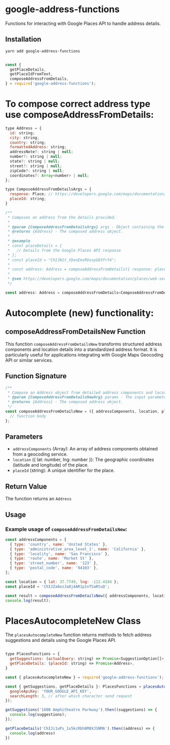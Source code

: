 # google-address-functions

Functions for interacting with Google Places API to handle address details.

## Installation

```bash
yarn add google-address-functions
```

```js

const {
  getPlaceDetails,
  getPlaceIdFromText,
  composeAddressFromDetails,
} = require('google-address-functions');

```

# To compose correct address type use composeAddressFromDetails:

```js
type Address = {
  id: string;
  city: string;
  country: string;
  formattedAddress: string;
  addressNote?: string | null;
  number?: string | null;
  state?: string | null;
  street?: string | null;
  zipCode?: string | null;
  coordinates?: Array<number> | null;
};

type ComposeAddressFromDetailsArgs = {
  response: Place; // https://developers.google.com/maps/documentation/places/web-service/details#Place
  placeId: string;
}

/**
 * Composes an address from the details provided.
 *
 * @param {ComposeAddressFromDetailsArgs} args - Object containing the response from the Google Places API and a placeId.
 * @returns {Address} - The composed address object.
 *
 * @example
 * const placeDetails = {
 *   // Details from the Google Places API response
 * };
 * const placeId = "ChIJN1t_tDeuEmsRUsoyG83frY4";
 *
 * const address: Address = composeAddressFromDetails({ response: placeDetails, placeId });
 *
 * @see https://developers.google.com/maps/documentation/places/web-service/details#Place for details on the response object.
 */

const address: Address = composeAddressFromDetails<ComposeAddressFromDetailsArgs>({ response, placeId });
```

# Autocomplete (new) functionality:

## composeAddressFromDetailsNew Function

This function `composeAddressFromDetailsNew` transforms structured address components and location details into a standardized address format. It is particularly useful for applications integrating with Google Maps Geocoding API or similar services.

## Function Signature

```javascript
/**
 * Compose an Address object from detailed address components and location.
 * @param {ComposeAddressFromDetailsNewArg} params - The input parameters object.
 * @returns {Address} - The composed address object.
 */
const composeAddressFromDetailsNew = ({ addressComponents, location, placeId }: ComposeAddressFromDetailsNewArg): Address => {
  // function body
};
```
## Parameters

- `addressComponents` (Array): An array of address components obtained from a geocoding service.
- `location` ({ lat: number, lng: number }): The geographic coordinates (latitude and longitude) of the place.
- `placeId` (string): A unique identifier for the place.

## Return Value

The function returns an `Address`


## Usage

### Example usage of `composeAddressFromDetailsNew`:

```javascript
const addressComponents = [
  { type: 'country', name: 'United States' },
  { type: 'administrative_area_level_1', name: 'California' },
  { type: 'locality', name: 'San Francisco' },
  { type: 'route', name: 'Market St' },
  { type: 'street_number', name: '123' },
  { type: 'postal_code', name: '94103' },
];

const location = { lat: 37.7749, lng: -122.4194 };
const placeId = 'ChIJZa6ezJa8j4AR1p1nTSaRtuQ';

const result = composeAddressFromDetailsNew({ addressComponents, location, placeId });
console.log(result);
```

# PlacesAutocompleteNew Class

The `placesAutocompleteNew` function returns methods to fetch address suggestions and details using the Google Places API.


```js

type PlacesFunctions = {
  getSuggestions: (actualQuery: string) => Promise<SuggestionOption[]>,
  getPlaceDetails: (placeId: string) => Promise<Address>,
}

const { placesAutocompleteNew } = require('google-address-functions');

const { getSuggestions, getPlaceDetails }: PlacesFunctions = placesAutocompleteNew({
  googleApiKey: 'YOUR_GOOGLE_API_KEY',
  searchLength: 3, // after which character send request
});

getSuggestions('1600 Amphitheatre Parkway').then((suggestions) => {
  console.log(suggestions);
});

getPlaceDetails('ChIJi1uPs_1x5kcRbh8M8XJSNMA').then((address) => {
  console.log(address)
})

```
